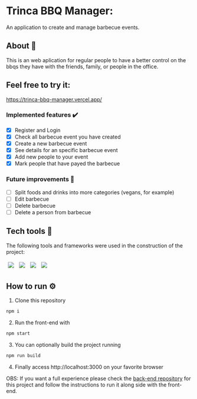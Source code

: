 # Trinca BBQ Manager:
An application to create and manage barbecue events.
## About 🔎
This is an web aplication for regular people to have a better control on the bbqs they have with the friends, family, or people in the office.

## Feel free to try it:
https://trinca-bbq-manager.vercel.app/

### Implemented features :heavy_check_mark:
- [x] Register and Login
- [x] Check all barbecue event you have created
- [x] Create a new barbecue event
- [x] See details for an specific barbecue event
- [x] Add new people to your event 
- [x] Mark people that have payed the barbecue
### Future improvements 🔮
- [ ] Split foods and drinks into more categories (vegans, for example)
- [ ] Edit barbecue
- [ ] Delete barbecue
- [ ] Delete a person from barbecue
## Tech tools 🔧
The following tools and frameworks were used in the construction of the project:<br>
<p>
  <img style='margin: 5px;' src='https://img.shields.io/badge/styled-components%20-%2320232a.svg?&style=for-the-badge&color=b8679e&logo=styled-components&logoColor=%3a3a3a'>
  <img style='margin: 5px;' src='https://img.shields.io/badge/axios%20-%2320232a.svg?&style=for-the-badge&color=informational'>
  <img style='margin: 5px;' src="https://img.shields.io/badge/react-app%20-%2320232a.svg?&style=for-the-badge&color=60ddf9&logo=react&logoColor=%2361DAFB"/>
  <img style='margin: 5px;' src="https://img.shields.io/badge/react_route%20-%2320232a.svg?&style=for-the-badge&logo=react&logoColor=%2361DAFB"/>
</p>

## How to run ⚙️

1. Clone this repository
```bash
npm i
```
2. Run the front-end with
```bash
npm start
```
3. You can optionally build the project running
```bash
npm run build
```
4. Finally access http://localhost:3000 on your favorite browser 

OBS: If you want a full experience please check the [back-end repository](https://github.com/eduardosaneto/trinca-bbq-manager-api) for this project and follow the instructions to run it along side with the front-end.
